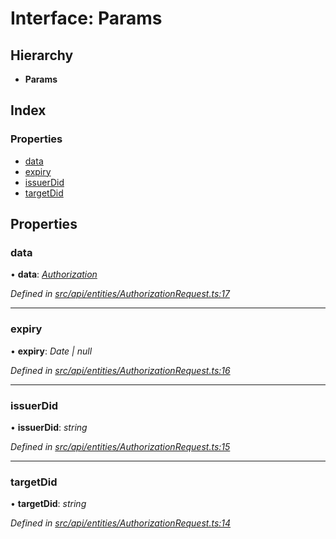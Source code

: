 # Interface: Params

## Hierarchy

* **Params**

## Index

### Properties

* [data](_src_api_entities_authorizationrequest_.params.md#data)
* [expiry](_src_api_entities_authorizationrequest_.params.md#expiry)
* [issuerDid](_src_api_entities_authorizationrequest_.params.md#issuerdid)
* [targetDid](_src_api_entities_authorizationrequest_.params.md#targetdid)

## Properties

###  data

• **data**: *[Authorization](../modules/_src_middleware_types_.md#authorization)*

*Defined in [src/api/entities/AuthorizationRequest.ts:17](https://github.com/PolymathNetwork/polymesh-sdk/blob/2aa4a44/src/api/entities/AuthorizationRequest.ts#L17)*

___

###  expiry

• **expiry**: *Date | null*

*Defined in [src/api/entities/AuthorizationRequest.ts:16](https://github.com/PolymathNetwork/polymesh-sdk/blob/2aa4a44/src/api/entities/AuthorizationRequest.ts#L16)*

___

###  issuerDid

• **issuerDid**: *string*

*Defined in [src/api/entities/AuthorizationRequest.ts:15](https://github.com/PolymathNetwork/polymesh-sdk/blob/2aa4a44/src/api/entities/AuthorizationRequest.ts#L15)*

___

###  targetDid

• **targetDid**: *string*

*Defined in [src/api/entities/AuthorizationRequest.ts:14](https://github.com/PolymathNetwork/polymesh-sdk/blob/2aa4a44/src/api/entities/AuthorizationRequest.ts#L14)*
